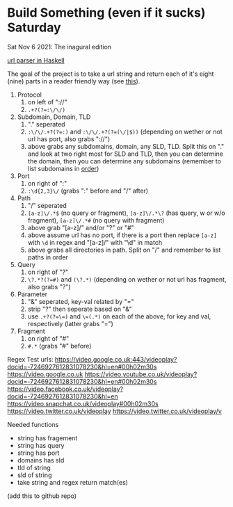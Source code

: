 # Build Something (even if it sucks) Saturday
Sat Nov 6 2021: The inagural edition
 
 [url parser in Haskell](https://github.com/ian-double-u/BS-eiis-S/tree/main/urlParser)
 
 The goal of the project is to take a url string and return each of it's eight (nine) parts in a reader friendly way (see [this](https://www.mattcutts.com/blog/seo-glossary-url-definitions/)).
 
 1. Protocol
	 1. on left of "://"
	 2. ```.+?(?=:\/\/)```
 2. Subdomain, Domain, TLD
	 1. "." seperated
	 2. ```:\/\/.+?(?=:)``` and ```:\/\/.+?(?=(\/|$))``` (depending on wether or not url has port, also grabs "://")
	 3. above grabs any subdomains, domain, any SLD, TLD. Split this on "." and look at two right most for SLD and TLD, then you can determine the domain, then you can determine any subdomains (remember to list subdomains in [order](https://en.wikipedia.org/wiki/Domain_Name_System#Domain_name_syntax,_internationalization))
 5. Port
	 1. on right of ":"
	 2. ```:\d{2,3}\/``` (grabs ":" before and "/" after)
 6. Path
	 1. "/" seperated
	 2. ```[a-z]\/.*$``` (no query or fragment), ```[a-z]\/.*\?``` (has query, w or w/o fragment), ```[a-z]\/.*#``` (no query with fragment)
	 3. above grab "[a-z]/" and/or "?" or "#"
	 4. above assume url has no port, if there is a port then replace ```[a-z]``` with ```\d``` in regex and "[a-z]/" with "\d" in match
	 5. above grabs all directories in path. Split on "/" and remember to list paths in order
 7. Query
	 1. on right of "?"
	 2. ```\?.*?(?=#)``` and ```(\?.*)``` (depending on wether or not url has fragment, also grabs "?")
 8. Parameter
	 1. "&" seperated, key-val related by "="
	 2. strip "?" then seperate based on "&"
	 3. use ```.+?(?=\=)``` and ```\=(.*)``` on each of the above, for key and val, respectively (latter grabs "=")
 9. Fragment
	 1. on right of "#"
	 2. ```#.*``` (grabs "#" before)
 
 
 Regex Test urls:
 https://video.google.co.uk:443/videoplay?docid=-7246927612831078230&hl=en#00h02m30s
 https://video.google.co.uk
https://video.youtube.co.uk/videoplay?docid=-7246927612831078230&hl=en#00h02m30s
https://video.facebook.co.uk/videoplay?docid=-7246927612831078230&hl=en
https://video.snapchat.co.uk/videoplay#00h02m30s
https://video.twitter.co.uk/videoplay
https://video.twitter.co.uk/videoplay/v
 
 
Needed functions
- string has fragement
- string has query
- string has port
- domains has sld
- tld of string
- sld of string
- take string and regex return match(es)
 
 (add this to github repo)